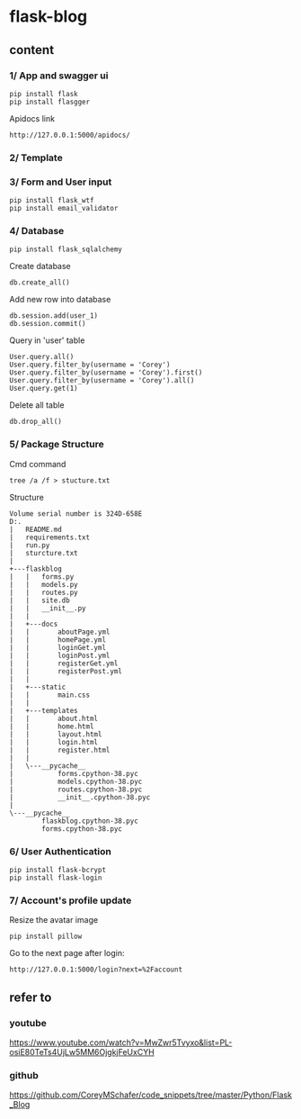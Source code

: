 # flask-blog

## content

### 1/ App and swagger ui

    pip install flask
    pip install flasgger
    
Apidocs link

    http://127.0.0.1:5000/apidocs/

### 2/ Template

### 3/ Form and User input

    pip install flask_wtf
    pip install email_validator

### 4/ Database

    pip install flask_sqlalchemy

Create database
    
    db.create_all()
    
Add new row into database 

    db.session.add(user_1)
    db.session.commit()
    
Query in 'user' table

    User.query.all()
    User.query.filter_by(username = 'Corey')
    User.query.filter_by(username = 'Corey').first()
    User.query.filter_by(username = 'Corey').all()
    User.query.get(1)

Delete all table

    db.drop_all()
    
### 5/ Package Structure

Cmd command

    tree /a /f > stucture.txt 
  
Structure

    Volume serial number is 324D-658E
    D:.
    |   README.md
    |   requirements.txt
    |   run.py
    |   sturcture.txt
    |   
    +---flaskblog
    |   |   forms.py
    |   |   models.py
    |   |   routes.py
    |   |   site.db
    |   |   __init__.py
    |   |   
    |   +---docs
    |   |       aboutPage.yml
    |   |       homePage.yml
    |   |       loginGet.yml
    |   |       loginPost.yml
    |   |       registerGet.yml
    |   |       registerPost.yml
    |   |       
    |   +---static
    |   |       main.css
    |   |       
    |   +---templates
    |   |       about.html
    |   |       home.html
    |   |       layout.html
    |   |       login.html
    |   |       register.html
    |   |       
    |   \---__pycache__
    |           forms.cpython-38.pyc
    |           models.cpython-38.pyc
    |           routes.cpython-38.pyc
    |           __init__.cpython-38.pyc
    |           
    \---__pycache__
            flaskblog.cpython-38.pyc
            forms.cpython-38.pyc
        
### 6/ User Authentication

    pip install flask-bcrypt
    pip install flask-login
    
### 7/ Account's profile update
    
Resize the avatar image

    pip install pillow
    
Go to the next page after login:

    http://127.0.0.1:5000/login?next=%2Faccount

## refer to
### youtube
https://www.youtube.com/watch?v=MwZwr5Tvyxo&list=PL-osiE80TeTs4UjLw5MM6OjgkjFeUxCYH
### github
https://github.com/CoreyMSchafer/code_snippets/tree/master/Python/Flask_Blog
